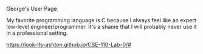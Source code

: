 George's User Page

My favorite programming language is C because I always feel like an expert low-level engineer/programmer. It's a shame that I will probably never use it in a professional setting.

https://look-its-ashton.github.io/CSE-110-Lab-0/#
